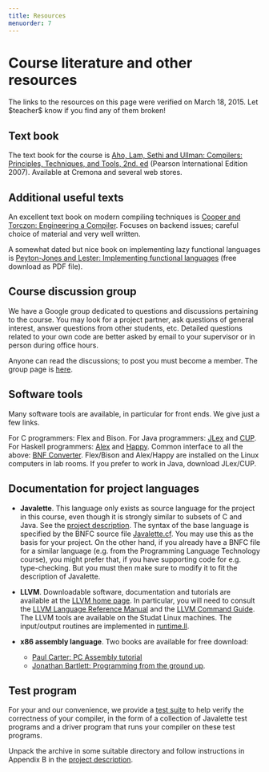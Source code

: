 ```yaml
---
title: Resources
menuorder: 7
---
```

Course literature and other resources
=====================================

The links to the resources on this page were verified on March 18, 2015.
Let \$teacher\$ know if you find any of them broken!


Text book
---------

The text book for the course is 
[Aho, Lam, Sethi and Ullman: Compilers: Principles, Techniques, and Tools, 2nd. ed](http://dragonbook.stanford.edu/) (Pearson International Edition 2007).
Available at Cremona and several web stores.


Additional useful texts
-----------------------

An excellent text book on modern compiling techniques is 
[Cooper and Torczon: Engineering a Compiler](http://www.elsevier.com/wps/find/bookdescription.cws_home/724559/description).
Focuses on backend issues; careful choice of material and very well written.

A somewhat dated but nice book on implementing lazy functional languages is
[Peyton-Jones and Lester: Implementing functional languages](http://research.microsoft.com/Users/simonpj/Papers/pj-lester-book/) (free download as PDF file).


Course discussion group
-----------------------

We have a Google group dedicated to questions and discussions pertaining to the
course. You may look for a project partner, ask questions of general interest,
answer questions from other students, etc. Detailed questions related to your
own code are better asked by email to your supervisor or in person during
office hours.

Anyone can read the discussions; to post you must become a member.
The group page is [here](\$group\$).


Software tools
--------------

Many software tools are available, in particular for front ends. We give just a few links.

For C programmers: Flex and Bison.
For Java programmers: [JLex](http://www.cs.princeton.edu/~appel/modern/java/JLex/)
and [CUP](http://www.cs.princeton.edu/~appel/modern/java/JLex/).
For Haskell programmers: [Alex](http://www.haskell.org/alex/)
and [Happy](http://www.haskell.org/happy/).
Common interface to all the above:
[BNF Converter](http://bnfc.digitalgrammars.com/).
Flex/Bison and Alex/Happy are installed on the Linux computers in lab rooms.
If you prefer to work in Java, download JLex/CUP.


Documentation for project languages
-----------------------------------

* **Javalette**.
    This language only exists as source language for the project in this
    course, even though it is strongly similar to subsets of C and Java.
    See the [project description](/project).
    The syntax of the base language is specified by the BNFC source file
    [Javalette.cf](/files/Javalette.cf). You may use this as the basis for
    your project. On the other hand, if you already have a BNFC file for a
    similar language (e.g. from the Programming Language Technology course),
    you might prefer that, if you have supporting code for e.g. type-checking.
    But you must then make sure to modify it to fit the description of
    Javalette.
* **LLVM**.
    Downloadable software, documentation and tutorials are available at the
    [LLVM home page](http://www.llvm.org/). In particular, you will need to
    consult the
    [LLVM Language Reference Manual](http://www.llvm.org/docs/LangRef.html)
    and the [LLVM Command Guide](http://www.llvm.org/docs/CommandGuide).
    The LLVM tools are available on the Studat Linux machines.
    The input/output routines are implemented in
    [runtime.ll](/files/runtime.ll).

* **x86 assembly language**.
    Two books are available for free download:
    * [Paul Carter: PC Assembly tutorial](http://www.drpaulcarter.com/pcasm/)
    * [Jonathan Bartlett: Programming from the ground up](http://download.savannah.gnu.org/releases/pgubook/ProgrammingGroundUp-1-0-booksize.pdf).

<a name="testsuite"></a>

Test program
------------

For your and our convenience, we provide a [test suite](/files/tester.tar.gz)
to help verify the correctness of your compiler, in the form of a collection of
Javalette test programs and a driver program that runs your compiler on these
test programs.

Unpack the archive in some suitable directory and follow instructions in
Appendix B in the [project description](/project).
